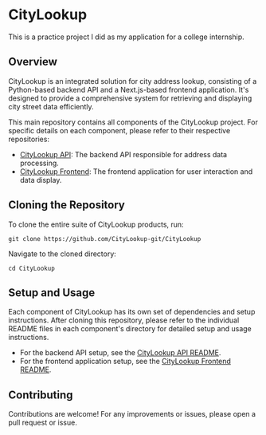 # CityLookup

This is a practice project I did as my application for a college internship.

## Overview
CityLookup is an integrated solution for city address lookup, consisting of a Python-based backend API and a Next.js-based frontend application. It's designed to provide a comprehensive system for retrieving and displaying city street data efficiently.

This main repository contains all components of the CityLookup project. For specific details on each component, please refer to their respective repositories:

- [CityLookup API](https://github.com/CityLookup-git/CityLookup-API): The backend API responsible for address data processing.
- [CityLookup Frontend](https://github.com/CityLookup-git/CityLookup-Frontend): The frontend application for user interaction and data display.

## Cloning the Repository
To clone the entire suite of CityLookup products, run:

`git clone https://github.com/CityLookup-git/CityLookup`

Navigate to the cloned directory:

`cd CityLookup`

## Setup and Usage
Each component of CityLookup has its own set of dependencies and setup instructions. After cloning this repository, please refer to the individual README files in each component's directory for detailed setup and usage instructions.

- For the backend API setup, see the [CityLookup API README](https://github.com/CityLookup-git/CityLookup-API/blob/main/README.md).
- For the frontend application setup, see the [CityLookup Frontend README](https://github.com/CityLookup-git/CityLookup-Frontend/blob/main/README.md).

## Contributing
Contributions are welcome! For any improvements or issues, please open a pull request or issue.

